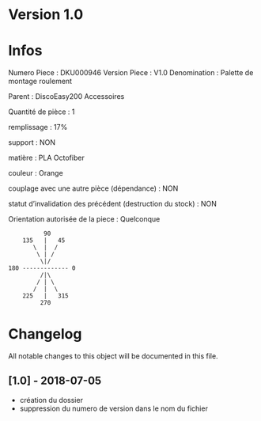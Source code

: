 # Version 1.0
# Infos
Numero Piece : DKU000946
Version Piece : V1.0
Denomination : Palette de montage roulement

Parent : DiscoEasy200 Accessoires

Quantité de pièce : 1

remplissage : 17%

support : NON

matière : PLA Octofiber

couleur : Orange

couplage avec une autre pièce (dépendance) : NON

statut d’invalidation des précédent (destruction du stock) : NON

Orientation autorisée de la piece : Quelconque
```
          90
    135   |   45
       \  |  /
        \ | /
         \|/
180 ------------- 0
         /|\
        / | \
       /  |  \   
    225   |   315
         270
```
	   
	   
# Changelog
All notable changes to this object will be documented in this file.


## [1.0] - 2018-07-05
- création du dossier
- suppression du numero de version dans le nom du fichier
